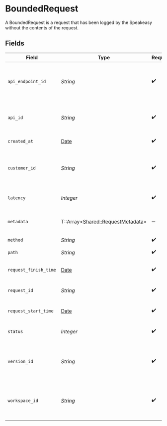 # BoundedRequest

A BoundedRequest is a request that has been logged by the Speakeasy without the contents of the request.


## Fields

| Field                                                                       | Type                                                                        | Required                                                                    | Description                                                                 |
| --------------------------------------------------------------------------- | --------------------------------------------------------------------------- | --------------------------------------------------------------------------- | --------------------------------------------------------------------------- |
| `api_endpoint_id`                                                           | *String*                                                                    | :heavy_check_mark:                                                          | The ID of the ApiEndpoint this request was made to.                         |
| `api_id`                                                                    | *String*                                                                    | :heavy_check_mark:                                                          | The ID of the Api this request was made to.                                 |
| `created_at`                                                                | [Date](https://ruby-doc.org/stdlib-2.6.1/libdoc/date/rdoc/Date.html)        | :heavy_check_mark:                                                          | Creation timestamp.                                                         |
| `customer_id`                                                               | *String*                                                                    | :heavy_check_mark:                                                          | The ID of the customer that made this request.                              |
| `latency`                                                                   | *Integer*                                                                   | :heavy_check_mark:                                                          | The latency of the request.                                                 |
| `metadata`                                                                  | T::Array<[Shared::RequestMetadata](../../models/shared/requestmetadata.md)> | :heavy_minus_sign:                                                          | Metadata associated with this request                                       |
| `method`                                                                    | *String*                                                                    | :heavy_check_mark:                                                          | HTTP verb.                                                                  |
| `path`                                                                      | *String*                                                                    | :heavy_check_mark:                                                          | The path of the request.                                                    |
| `request_finish_time`                                                       | [Date](https://ruby-doc.org/stdlib-2.6.1/libdoc/date/rdoc/Date.html)        | :heavy_check_mark:                                                          | The time the request finished.                                              |
| `request_id`                                                                | *String*                                                                    | :heavy_check_mark:                                                          | The ID of this request.                                                     |
| `request_start_time`                                                        | [Date](https://ruby-doc.org/stdlib-2.6.1/libdoc/date/rdoc/Date.html)        | :heavy_check_mark:                                                          | The time the request was made.                                              |
| `status`                                                                    | *Integer*                                                                   | :heavy_check_mark:                                                          | The status code of the request.                                             |
| `version_id`                                                                | *String*                                                                    | :heavy_check_mark:                                                          | The version ID of the Api this request was made to.                         |
| `workspace_id`                                                              | *String*                                                                    | :heavy_check_mark:                                                          | The workspace ID this request was made to.                                  |
